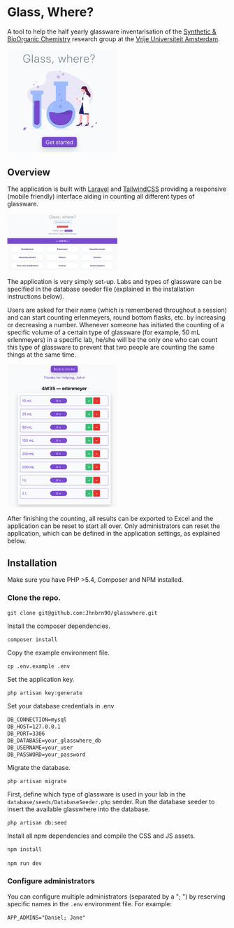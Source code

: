 # Glass, Where?
A tool to help the half yearly glassware inventarisation of the [Synthetic & BioOrganic Chemistry](https://syborch.com) research group at the [Vrije Universiteit Amsterdam](https://vu.nl).

<img src="https://raw.githubusercontent.com/jhnbrn90/glasswhere/master/images/Home.png" alt="Homepage" style="max-width:50%;">

## Overview
The application is built with [Laravel](https://laravel.com/) and [TailwindCSS](https://tailwindcss.com) providing a responsive (mobile friendly) interface aiding in counting all different types of glassware. 

<img src="https://raw.githubusercontent.com/jhnbrn90/glasswhere/master/images/Overview.png" alt="Overview" style="max-width:50%;">

The application is very simply set-up. Labs and types of glassware can be specified in the database seeder file (explained in the installation instructions below).

Users are asked for their name (which is remembered throughout a session) and can start counting erlenmeyers, round bottom flasks, etc. by increasing or decreasing a number. Whenever someone has initiated the counting of a specific volume of a certain type of glassware (for example, 50 mL erlenmeyers) in a specific lab, he/she will be the only one who can count this type of glassware to prevent that two people are counting the same things at the same time.

<img src="https://raw.githubusercontent.com/jhnbrn90/glasswhere/master/images/Counting.png" alt="Counting" style="max-width:50%;">

After finishing the counting, all results can be exported to Excel and the application can be reset to start all over.
Only administrators can reset the application, which can be defined in the application settings, as explained below.

## Installation
Make sure you have PHP >5.4, Composer and NPM installed.

### Clone the repo.

```
git clone git@github.com:Jhnbrn90/glasswhere.git
```

Install the composer dependencies.

```
composer install
```

Copy the example environment file.

```
cp .env.example .env
```

Set the application key.

```
php artisan key:generate
```

Set your database credentials in .env

```
DB_CONNECTION=mysql
DB_HOST=127.0.0.1
DB_PORT=3306
DB_DATABASE=your_glasswhere_db
DB_USERNAME=your_user
DB_PASSWORD=your_password
```

Migrate the database.

```
php artisan migrate
```

First, define which type of glassware is used in your lab in the `database/seeds/DatabaseSeeder.php` seeder.
Run the database seeder to insert the available glasswhere into the database. 

```
php artisan db:seed
```

Install all npm dependencies and compile the CSS and JS assets.

```
npm install

npm run dev
```

### Configure administrators
You can configure multiple administrators (separated by a "; ")  by reserving specific names in the `.env` environment file.
For example:

```
APP_ADMINS="Daniel; Jane"
```




